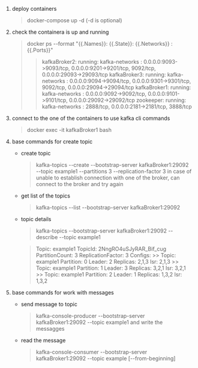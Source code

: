 1. deploy containers
    > docker-compose up -d (-d is optional)

2. check the containera is up and running
    > docker ps --format "{{.Names}}: {{.State}}: {{.Networks}} : {{.Ports}}"
    >
    >> kafkaBroker2: running: kafka-networks : 0.0.0.0:9093->9093/tcp, 0.0.0.0:9201->9201/tcp, 9092/tcp, 0.0.0.0:29093->29093/tcp
    >> kafkaBroker3: running: kafka-networks : 0.0.0.0:9094->9094/tcp, 0.0.0.0:9301->9301/tcp, 9092/tcp, 0.0.0.0:29094->29094/tcp
    >> kafkaBroker1: running: kafka-networks : 0.0.0.0:9092->9092/tcp, 0.0.0.0:9101->9101/tcp, 0.0.0.0:29092->29092/tcp
    >> zookeeper: running: kafka-networks : 2888/tcp, 0.0.0.0:2181->2181/tcp, 3888/tcp

3. connect to the one of the containers to use kafka cli commands
    > docker exec -it kafkaBroker1 bash

4. base commands for create topic
    * create topic
        > kafka-topics --create --bootstrap-server kafkaBroker1:29092 --topic example1 --partitions 3 --replication-factor 3
        in case of unable to establish connection with one of the broker, can connect to the broker and try again
    * get list of the topics
        > kafka-topics --list --bootstrap-server kafkaBroker1:29092
    * topic details
        > kafka-topics --bootstrap-server kafkaBroker1:29092 --describe --topic example1

        > Topic: example1 TopicId: 2NngRO4uSJyRAR_Bif_cug PartitionCount: 3       ReplicationFactor: 3    Configs: 
            >> Topic: example1 Partition: 0    Leader: 2       Replicas: 2,1,3 Isr: 2,1,3
            >> Topic: example1 Partition: 1    Leader: 3       Replicas: 3,2,1 Isr: 3,2,1
            >> Topic: example1 Partition: 2    Leader: 1       Replicas: 1,3,2 Isr: 1,3,2

5. base commands for work with messages
    * send message to topic
        > kafka-console-producer --bootstrap-server kafkaBroker1:29092 --topic example1
            and write the messagges

    * read the message
        > kafka-console-consumer --bootstrap-server kafkaBroker1:29092 --topic example [--from-beginning]
    


